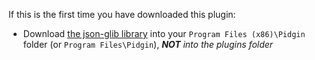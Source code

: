 If this is the first time you have downloaded this plugin:
  * Download [the json-glib library](http://pidgin-opensteamworks.googlecode.com/svn/trunk/steam-mobile/libjson-glib-1.0.dll) into your `Program Files (x86)\Pidgin` folder (or `Program Files\Pidgin`), _**NOT** into the plugins folder_